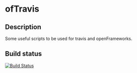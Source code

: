 # ofTravis

## Description
Some useful scripts to be used for travis and openFrameworks.

## Build status
[![Build Status](https://travis-ci.com/thomasgeissl/ofTravis.svg?branch=master)](https://travis-ci.com/thomasgeissl/ofTravis)